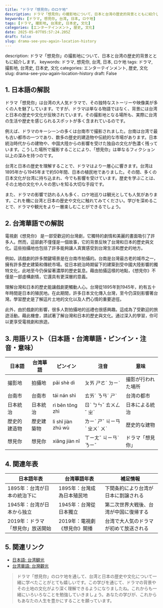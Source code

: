 ```yaml
---
title: "ドラマ「想見你」のロケ地"
description: ドラマ「想見你」の撮影地について、日本と台湾の歴史的背景とともに紹介します。
keywords: [ドラマ, 想見你, 台湾, 日本, ロケ地]
tags: [ドラマ, 撮影地, 台湾史, 日本史, 文化]
categories: [エンターテインメント, 歴史, 文化]
date: 2025-05-07T05:57:24.205Z
draft: false
slug: drama-see-you-again-location-history
---
```


description: ドラマ「想見你」の撮影地について、日本と台湾の歴史的背景とともに紹介します。
keywords: ドラマ, 想見你, 台湾, 日本, ロケ地
tags: ドラマ, 撮影地, 台湾史, 日本史, 文化
categories: エンターテインメント, 歴史, 文化
slug: drama-see-you-again-location-history
draft: False

## 1. 日本語の解説

ドラマ「想見你」は台湾の大人気ドラマで、その独特なストーリーや映像美が多くの人を魅了しています。ですが、ドラマは単なる物語ではなく、背景には台湾と日本の歴史や文化が反映されています。その撮影地となる場所も、実際に台湾の生活や歴史を感じられるスポットが多く含まれているのです。

例えば、ドラマのキーシーンの多くは台南市で撮影されました。台南は台湾で最も古い都市の一つであり、数多の歴史的建造物や伝統的な市場があります。日本統治時代からの建物や、中国大陸からの影響を受けた独自の文化が色濃く残っています。こうした場所で撮影することにより、「想見你」は単なるフィクション以上の深みを持つのです。

台湾と日本の歴史を理解することで、ドラマはより一層心に響きます。台湾は1895年から1945年まで約50年間、日本の植民地でありました。その間、多くの日本文化が台湾に持ち込まれ、今でも影響を受けています。歴史を学ぶことは、その土地の文化や人々の思いを知る大切な手段です。

また、ドラマの影響で訪れる人も多く、ロケ地巡りは観光としても人気があります。これを機に台湾と日本の歴史や文化に触れてみてください。学びを深めることで、ドラマや観光をより一層楽しむことができるでしょう。

## 2. 台湾華語での解説

電視劇《想見你》 是一部受歡迎的台灣劇，它獨特的劇情和美麗的畫面吸引了許多人。然而，這部劇不僅僅是一個故事，它的背景反映了台灣和日本的歷史與文化。這些拍攝地也包括了許多能夠讓人真實感受到台灣生活和歷史的地方。

例如，該戲劇的許多關鍵場景是在台南市拍攝的。台南是台灣最古老的城市之一，擁有許多歷史建築和傳統市場。從日本統治時期留下的建築到受中國大陸影響的獨特文化，此地至今仍保留著濃厚的歷史氣息。藉由拍攝這樣的地點，《想見你》不僅是一部虛構劇情，它還具有更深層的意義。

理解台灣和日本的歷史能讓戲劇更觸動人心。台灣從1895年到1945年，約有五十年時間是日本的殖民地。在此期間，許多日本文化傳入台灣，至今仍深刻影響著台灣。學習歷史是了解這片土地的文化以及人們心情的重要途徑。

此外，由於戲劇的影響，很多人對拍攝地的巡禮也很感興趣。這成為了受歡迎的旅遊活動。藉此機會，請試著了解台灣和日本的歷史與文化。通过深入的學習，你可以更享受電視劇和旅遊。

## 3. 用語リスト（日本語・台湾華語・ピンイン・注音・意味）

| 日本語    | 台湾華語      | ピンイン       | 注音      | 意味                             |
|-----------|--------------|----------------|-----------|----------------------------------|
| 撮影地    | 拍攝地       | pāi shè dì     | ㄆㄞ ㄕㄜˋ ㄉㄧˋ     | 撮影が行われた場所              |
| 台南市    | 台南市       | tái nán shì    | ㄊㄞˊ ㄋㄢˊ ㄕˋ    | 台湾の都市                      |
| 日本統治  | 日本統治     | rì běn tǒng zhì| ㄖˋ ㄅㄣˇ ㄊㄨㄥˇ ㄓˋ | 日本による統治                   |
| 歴史的建造物 | 歷史建築物  | lì shǐ jiàn zhú wù | ㄌㄧˋ ㄕˇ ㄐㄧㄢˋ ㄓㄨˊ ㄨˋ | 歴史的な建物                     |
| 想見你    | 想見你       | xiǎng jiàn nǐ | ㄒㄧㄤˇ ㄐㄧㄢˋ ㄋㄧˇ | ドラマ「想見你」              |

## 4. 関連年表

| 日本語年表                    | 台湾華語年表               | 補足情報                               |
|------------------------------|---------------------------|----------------------------------------|
| 1895年：台湾が日本の統治下に | 1895年：台灣成為日本殖民地 | 下関条約により台湾が日本に割譲される    |
| 1945年：台湾が日本から独立   | 1945年：台灣從日本獨立    | 第二次世界大戦後、台湾が中国に復帰する |
| 2019年：ドラマ「想見你」放送開始| 2019年：電視劇《想見你》開播 | 台湾で大人気のドラマが初めて放送される|

## 5. 関連リンク

- [日本語: 台湾観光](https://www.taiwan-tourism.jp/)
- [台湾華語: 台灣觀光](https://www.taiwantourism.org.tw/)

>ドラマ「想見你」のロケ地を通して、台湾と日本の歴史や文化について一緒に学べたことがとても嬉しいです。この学びを通じて、ドラマの背景やその土地の文化がより深く理解できるようになりましたね。これからも一緒にいろいろなことを勉強していきましょう。あなたの学びが、これからもあなたの人生を豊かにすることを願っています。